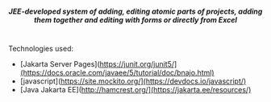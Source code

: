 
*<h5 align="center">JEE-developed system of adding, editing atomic parts of projects, adding them together and editing with forms or directly from Excel </h5>* 
<br>
Technologies used:

 * [Jakarta Server Pages](https://junit.org/junit5/](https://docs.oracle.com/javaee/5/tutorial/doc/bnajo.html) <br>
 * [javascript](https://site.mockito.org/](https://devdocs.io/javascript/)<br>
 * [Java Jakarta EE](http://hamcrest.org/](https://jakarta.ee/resources/)<br>

